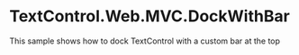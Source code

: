 # TextControl.Web.MVC.DockWithBar
This sample shows how to dock TextControl with a custom bar at the top
